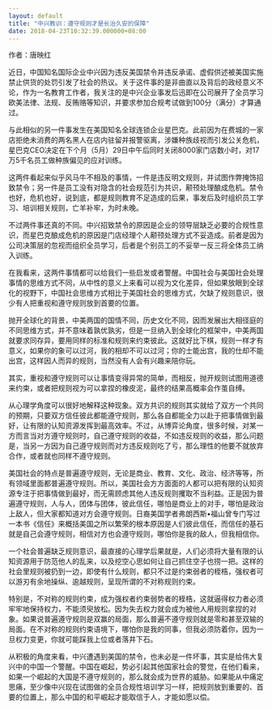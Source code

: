 ```yaml
---
layout: default
title: "中兴教训：遵守规则才是长治久安的保障"
date: 2018-04-23T10:32:39.000000+08:00
---
```


作者：唐映红

近日，中国知名国际企业中兴因为违反美国禁令并违反承诺、虚假供述被美国实施禁止供货的处罚引发了社会的热议。关于这件事的是非曲直以及背后的政经意义不论，作为一名教育工作者，我关注的是中兴企业事发后迅即在公司展开了全员学习欧美法律、法规、反贿赂等知识，并要求参加合规考试做到100分（满分）才算通过。

与此相似的另一件事发生在美国知名全球连锁企业星巴克。此前因为在费城的一家店拒绝未消费的两名黑人在店内驻留并报警驱离，涉嫌种族歧视而引发公关危机，星巴克CEO决定在下个月（5月）29日中午后同时关闭8000家门店数小时，对17万5千名员工做种族偏见的应对训练。

这两件看起来似乎风马牛不相及的事情，一件是违反明文规则，并试图作弊掩饰招致禁令；另一件是员工没有对隐含的社会规范引为共识，颟顸处理酿成危机。禁令也好，危机也好，说到底，都是规则教育不足造成的后果，事发后及时组织员工学习、培训相关规则，亡羊补牢，为时未晚。

不过两件事还真的不同。中兴招致禁令的原因是企业的领导层缺乏必要的合规性意识，而星巴克酿成危机的原因是门店经理个人颟顸处理方式不妥造成。前者是因为公司决策层的忽视而组织全员学习，后者是个别员工的不妥举一反三将全体员工纳入训练。

在我看来，这两件事情都可以给我们一些启发或者警醒。中国社会与美国社会处理事情的思维方式不同，从中性的意义上来看可以视为文化差异，但如果放眼到全球化的视野下，中国社会思维方式相比于美国社会的思维方式，欠缺了规则意识，很少有人把重视和遵守规则放到首要的位置。

抛开全球化的背景，中美两国的国情不同，历史文化不同，因而发展出大相径庭的不同思维方式，并不意味着孰优孰劣，但是一旦纳入到全球化的框架中，中美两国就要求同存异，要用同样的标准和规则来约束彼此。这就好比下棋，规则一样才有意义，如果你的象可以过河，我的相却不可以过河；你的士能出宫，我的仕却不能出宫，这样因人而异的规则，当然没有人会有兴趣来陪你玩。

其实，重视和遵守规则可以让事情变得异常的简单，而相反，抛开规则试图用道德来约束，或者把规则视为可以拿捏的橡皮泥，最终的结果高概率会作茧自缚。

从心理学角度可以很好地解释这种现象。双方共识的规则其实就给了双方一个共同的预期，只要双方信任彼此都能遵守规则，那么各自都能全力以赴于把事情做到最好，让有限的认知资源发挥到最高效率。不过，从博弈论角度，很多时候，对某一方而言当对方遵守规则时，自己遵守规则的收益，不如违反规则的收益，那么问题是，当另一方因为自己遵守规则而对方违反规则吃了亏，那么理性的他要不就放弃合作，或者就也同样不遵守规则。

美国社会的特点是普遍遵守规则，无论是商业、教育、文化、政治、经济等等，所有领域里面都普遍遵守规则。所以，美国社会方方面面的人都可以把有限的认知资源专注于把事情做到最好，而无需顾虑其他人违反规则攫取不当利益。正是因为普遍遵守规则，人与人，团体与团体，彼此信任，哪怕是商业上的对手，哪怕是政治上敌人，但大家都知道对方会遵守规则。日裔美国学者弗朗西斯•福山曾专门写过一本书《信任》来概括美国之所以繁荣的根本原因是人们彼此信任，而信任的基石就是自己会遵守规则，相信对方也会遵守规则，哪怕你是我的敌人，但我相信你。

一个社会普遍缺乏规则意识，最直接的心理学后果就是，人们必须将大量有限的认知资源用于防范他人的乱来，以及挖空心思如何让自己抓住空子也捞一把。这样的社会里规则被扔到一边，即使有什么规则，都只不过是约束弱者的桎梏，强权者可以游刃有余地操纵、逾越规则，呈现所谓的不对称规则约束。

特别是，不对称的规则约束，成为强权者约束弱势者的桎梏，这就逼得权力者必须牢牢地保持权力，不能须臾放松。因为失去权力就会成为被他人用规则拿捏的对象。如果说普遍遵守规则是双赢的局面，那么普遍不遵守规则就是零和甚至双输的局面。在不对称的规则约束语境下，哪怕你是我的同事，但我必须防着你，因为一旦权力变更，你就可能踩我上位或者落井下石。

从积极的角度来看，中兴遭遇到美国的禁令，也未必是一件坏事，其实是给伟大复兴中的中国一个警醒。中国在崛起，势必引起其他国家社会的警觉，在他们看来，如果一个崛起的大国是不遵守规则的，那么就会成为世界的威胁。如果能从中痛定思痛，至少像中兴现在试图做的全员合规性培训学习一样，把规则放到重要的、首要的位置上，那么中国的和平崛起才能取信于人，才能如愿以偿。

